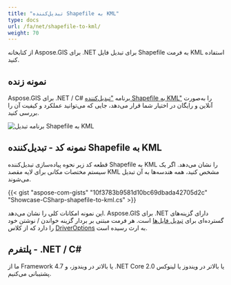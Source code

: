 ```yaml
---
title: "تبدیل‌کننده Shapefile به KML"
type: docs
url: /fa/net/shapefile-to-kml/
weight: 70
---
```


از کتابخانه Aspose.GIS برای .NET برای تبدیل فایل Shapefile به فرمت KML استفاده کنید.

## **نمونه زنده**

Aspose.GIS برای .NET / C# برنامه ["تبدیل‌کننده Shapefile به KML"](https://products.aspose.app/gis/conversion/shapefile-to-kml) را به‌صورت آنلاین و رایگان در اختیار شما قرار می‌دهد، جایی که می‌توانید عملکرد و کیفیت آن را بررسی کنید.

![برنامه تبدیل Shapefile به KML](conversion.png)

## **نمونه کد - تبدیل‌کننده Shapefile به KML**

قطعه کد زیر نحوه پیاده‌سازی تبدیل‌کننده Shapefile به KML را نشان می‌دهد. اگر یک سیستم مختصات مکانی برای لایه مقصد KML مشخص کنید، همه هندسه‌ها به آن تبدیل می‌شوند. 

{{< gist "aspose-com-gists" "10f3783b9581d10bc69dbada42705d2c" "Showcase-CSharp-shapefile-to-kml.cs" >}}

این نمونه امکانات کلی را نشان می‌دهد. Aspose.GIS برای .NET دارای گزینه‌های گسترده‌ای برای [تبدیل فایل‌ها](https://docs.aspose.com/gis/net/vector-layers/) است. هر فرمت مبتنی بر بردار گزینه خواندن / نوشتن خود را دارد که از کلاس [DriverOptions](https://reference.aspose.com/gis/net/aspose.gis/driveroptions) به ارث رسیده است.

## **پلتفرم - .NET / C#**

ما از Framework 4.7 یا بالاتر در ویندوز، و .NET Core 2.0 یا بالاتر در ویندوز یا لینوکس پشتیبانی می‌کنیم.
